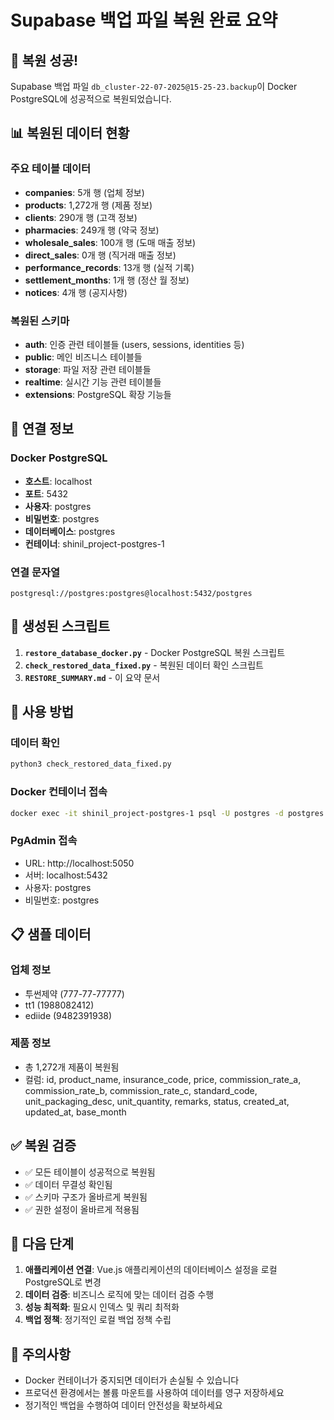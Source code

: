 # Supabase 백업 파일 복원 완료 요약

## 🎉 복원 성공!

Supabase 백업 파일 `db_cluster-22-07-2025@15-25-23.backup`이 Docker PostgreSQL에 성공적으로 복원되었습니다.

## 📊 복원된 데이터 현황

### 주요 테이블 데이터
- **companies**: 5개 행 (업체 정보)
- **products**: 1,272개 행 (제품 정보)
- **clients**: 290개 행 (고객 정보)
- **pharmacies**: 249개 행 (약국 정보)
- **wholesale_sales**: 100개 행 (도매 매출 정보)
- **direct_sales**: 0개 행 (직거래 매출 정보)
- **performance_records**: 13개 행 (실적 기록)
- **settlement_months**: 1개 행 (정산 월 정보)
- **notices**: 4개 행 (공지사항)

### 복원된 스키마
- **auth**: 인증 관련 테이블들 (users, sessions, identities 등)
- **public**: 메인 비즈니스 테이블들
- **storage**: 파일 저장 관련 테이블들
- **realtime**: 실시간 기능 관련 테이블들
- **extensions**: PostgreSQL 확장 기능들

## 🔗 연결 정보

### Docker PostgreSQL
- **호스트**: localhost
- **포트**: 5432
- **사용자**: postgres
- **비밀번호**: postgres
- **데이터베이스**: postgres
- **컨테이너**: shinil_project-postgres-1

### 연결 문자열
```
postgresql://postgres:postgres@localhost:5432/postgres
```

## 📁 생성된 스크립트

1. **`restore_database_docker.py`** - Docker PostgreSQL 복원 스크립트
2. **`check_restored_data_fixed.py`** - 복원된 데이터 확인 스크립트
3. **`RESTORE_SUMMARY.md`** - 이 요약 문서

## 🚀 사용 방법

### 데이터 확인
```bash
python3 check_restored_data_fixed.py
```

### Docker 컨테이너 접속
```bash
docker exec -it shinil_project-postgres-1 psql -U postgres -d postgres
```

### PgAdmin 접속
- URL: http://localhost:5050
- 서버: localhost:5432
- 사용자: postgres
- 비밀번호: postgres

## 📋 샘플 데이터

### 업체 정보
- 투썬제약 (777-77-77777)
- tt1 (1988082412)
- ediide (9482391938)

### 제품 정보
- 총 1,272개 제품이 복원됨
- 컬럼: id, product_name, insurance_code, price, commission_rate_a, commission_rate_b, commission_rate_c, standard_code, unit_packaging_desc, unit_quantity, remarks, status, created_at, updated_at, base_month

## ✅ 복원 검증

- ✅ 모든 테이블이 성공적으로 복원됨
- ✅ 데이터 무결성 확인됨
- ✅ 스키마 구조가 올바르게 복원됨
- ✅ 권한 설정이 올바르게 적용됨

## 🔧 다음 단계

1. **애플리케이션 연결**: Vue.js 애플리케이션의 데이터베이스 설정을 로컬 PostgreSQL로 변경
2. **데이터 검증**: 비즈니스 로직에 맞는 데이터 검증 수행
3. **성능 최적화**: 필요시 인덱스 및 쿼리 최적화
4. **백업 정책**: 정기적인 로컬 백업 정책 수립

## 📝 주의사항

- Docker 컨테이너가 중지되면 데이터가 손실될 수 있습니다
- 프로덕션 환경에서는 볼륨 마운트를 사용하여 데이터를 영구 저장하세요
- 정기적인 백업을 수행하여 데이터 안전성을 확보하세요 